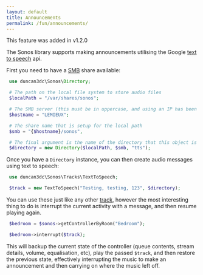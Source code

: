 ```yaml
---
layout: default
title: Announcements
permalink: /fun/announcements/
---
```


<p class="message-info">This feature was added in v1.2.0</p>

The Sonos library supports making announcements utilising the Google [text to speech](../text-to-speech/) api.

First you need to have a [SMB](https://en.wikipedia.org/wiki/Server_Message_Block) share available:

~~~php
 use duncan3dc\Sonos\Directory;

 # The path on the local file system to store audio files
 $localPath = "/var/shares/sonos";

 # The SMB server (this must be in uppercase, and using an IP has been reported not to work)
 $hostname = "LEMIEUX";

 # The share name that is setup for the local path
 $smb = "{$hostname}/sonos",

 # The final argument is the name of the directory that this object is for
 $directory = new Directory($localPath, $smb, "tts");
~~~


Once you have a `Directory` instance, you can then create audio messages using text to speech:

~~~php
 use duncan3dc\Sonos\Tracks\TextToSpeech;

 $track = new TextToSpeech("Testing, testing, 123", $directory);
~~~


You can use these just like any other [track](../../usage/tracks/), however the most interesting thing to do is interrupt the current activity with a message, and then resume playing again.

~~~php
 $bedroom = $sonos->getControllerByRoom("Bedroom");

 $bedroom->interrupt($track);
~~~


This will backup the current state of the controller (queue contents, stream details, volume, equalisation, etc), play the passed `$track`, and then restore the previous state, effectively interrupting the music to make an announcement and then carrying on where the music left off.
